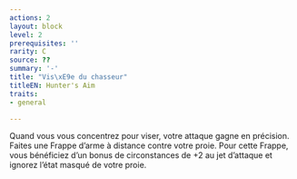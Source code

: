 ```yaml
---
actions: 2
layout: block
level: 2
prerequisites: ''
rarity: C
source: ??
summary: '-'
title: "Vis\xE9e du chasseur"
titleEN: Hunter's Aim
traits:
- general

---
```


<p>Quand vous vous concentrez pour viser, votre attaque gagne en précision. Faites une Frappe d’arme à distance contre votre proie. Pour cette Frappe, vous bénéficiez d’un bonus de circonstances de +2 au jet d’attaque et ignorez l’état masqué de votre proie.</p>